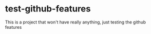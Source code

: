 # test-github-features

This is a project that won't have really anything, just testing the github features
